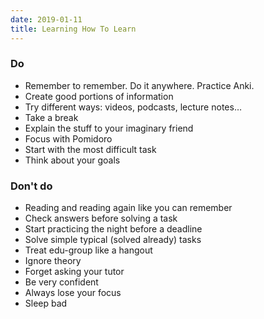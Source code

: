 ```yaml
---
date: 2019-01-11
title: Learning How To Learn
---
```


### Do

- Remember to remember. Do it anywhere. Practice Anki.
- Create good portions of information
- Try different ways: videos, podcasts, lecture notes…
- Take a break
- Explain the stuff to your imaginary friend
- Focus with Pomidoro
- Start with the most difficult task
- Think about your goals

### Don't do

- Reading and reading again like you can remember
- Check answers before solving a task
- Start practicing the night before a deadline
- Solve simple typical (solved already) tasks
- Treat edu-group like a hangout
- Ignore theory
- Forget asking your tutor
- Be very confident
- Always lose your focus
- Sleep bad
